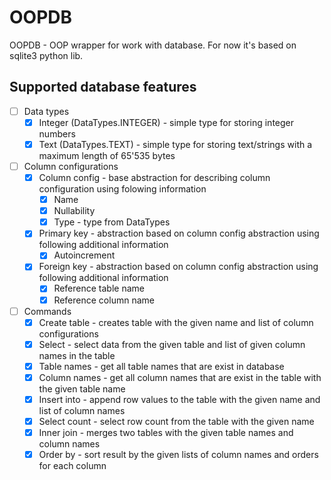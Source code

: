 # OOPDB

OOPDB - OOP wrapper for work with database. For now it's based on sqlite3 python lib.

## Supported database features

- [ ] Data types
    - [x] Integer (DataTypes.INTEGER) - simple type for storing integer numbers
    - [x] Text (DataTypes.TEXT) - simple type for storing text/strings with a maximum length of 65'535 bytes
- [ ] Column configurations
    - [x] Column config - base abstraction for describing column configuration using folowing information
        - [x] Name
        - [x] Nullability
        - [x] Type - type from DataTypes
    - [x] Primary key - abstraction based on column config abstraction using following additional information
        - [x] Autoincrement
    - [x] Foreign key - abstraction based on column config abstraction using following additional information
        - [x] Reference table name
        - [x] Reference column name
- [ ] Commands
    - [x] Create table - creates table with the given name and list of column configurations
    - [x] Select - select data from the given table and list of given column names in the table
    - [x] Table names - get all table names that are exist in database
    - [x] Column names - get all column names that are exist in the table with the given table name
    - [x] Insert into - append row values to the table with the given name and list of column names
    - [x] Select count - select row count from the table with the given name
    - [x] Inner join - merges two tables with the given table names and column names
    - [x] Order by - sort result by the given lists of column names and orders for each column